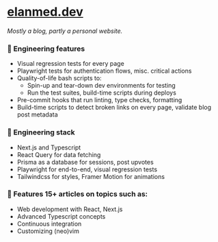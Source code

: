 # [elanmed.dev](https://elanmed.dev)

_Mostly a blog, partly a personal website._

### 🚀 Engineering features

- Visual regression tests for every page
- Playwright tests for authentication flows, misc. critical actions
- Quality-of-life bash scripts to:
  - Spin-up and tear-down dev environments for testing
  - Run the test suites, build-time scripts during deploys
- Pre-commit hooks that run linting, type checks, formatting
- Build-time scripts to detect broken links on every page, validate blog post metadata

### 🥞 Engineering stack

- Next.js and Typescript
- React Query for data fetching
- Prisma as a database for sessions, post upvotes
- Playwright for end-to-end, visual regression tests
- Tailwindcss for styles, Framer Motion for animations

### 📰 Features 15+ articles on topics such as:

- Web development with React, Next.js
- Advanced Typescript concepts
- Continuous integration
- Customizing (neo)vim

